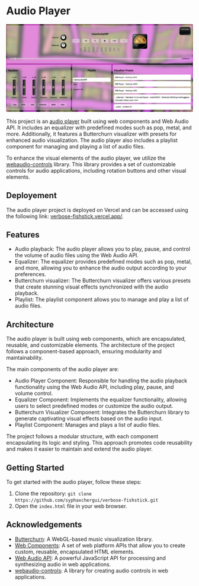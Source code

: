 # Audio Player
![Alt text](/Screenshots/image.png)

This project is an [audio player](https://verbose-fishstick.vercel.app/) built using web components and Web Audio API. It includes an equalizer with predefined modes such as pop, metal, and more. Additionally, it features a Butterchurn visualizer with presets for enhanced audio visualization. The audio player also includes a playlist component for managing and playing a list of audio files.

To enhance the visual elements of the audio player, we utilize the [webaudio-controls](https://g200kg.github.io/webaudio-controls/docs/index.html) library. This library provides a set of customizable controls for audio applications, including rotation buttons and other visual elements.


## Deployement

The audio player project is deployed on Vercel and can be accessed using the following link: [verbose-fishstick.vercel.app/](https://verbose-fishstick.vercel.app/). 

## Features

- Audio playback: The audio player allows you to play, pause, and control the volume of audio files using the Web Audio API.
- Equalizer: The equalizer provides predefined modes such as pop, metal, and more, allowing you to enhance the audio output according to your preferences.
- Butterchurn visualizer: The Butterchurn visualizer offers various presets that create stunning visual effects synchronized with the audio playback.
- Playlist: The playlist component allows you to manage and play a list of audio files.

## Architecture

The audio player is built using web components, which are encapsulated, reusable, and customizable elements. The architecture of the project follows a component-based approach, ensuring modularity and maintainability.

The main components of the audio player are:

- Audio Player Component: Responsible for handling the audio playback functionality using the Web Audio API, including play, pause, and volume control.
- Equalizer Component: Implements the equalizer functionality, allowing users to select predefined modes or customize the audio output.
- Butterchurn Visualizer Component: Integrates the Butterchurn library to generate captivating visual effects based on the audio input.
- Playlist Component: Manages and plays a list of audio files.

The project follows a modular structure, with each component encapsulating its logic and styling. This approach promotes code reusability and makes it easier to maintain and extend the audio player.

## Getting Started

To get started with the audio player, follow these steps:

1. Clone the repository: `git clone https://github.com/syphaxchergui/verbose-fishstick.git`
2. Open the `index.html` file in your web browser.

## Acknowledgements

- [Butterchurn](https://github.com/jberg/butterchurn): A WebGL-based music visualization library.
- [Web Components](https://developer.mozilla.org/en-US/docs/Web/Web_Components): A set of web platform APIs that allow you to create custom, reusable, encapsulated HTML elements.
- [Web Audio API](https://developer.mozilla.org/en-US/docs/Web/API/Web_Audio_API): A powerful JavaScript API for processing and synthesizing audio in web applications.
- [webaudio-controls](https://g200kg.github.io/webaudio-controls/docs/index.html): A library for creating audio controls in web applications.
